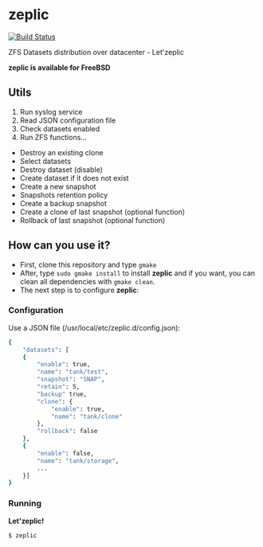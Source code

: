 # zeplic

[![Build Status](https://travis-ci.org/nfrance-conseil/zeplic.svg?branch=master)](https://travis-ci.org/nfrance-conseil/zeplic)

ZFS Datasets distribution over datacenter - Let'zeplic

**zeplic is available for FreeBSD**

## Utils

1. Run syslog service
2. Read JSON configuration file
3. Check datasets enabled
4. Run ZFS functions...
- Destroy an existing clone
- Select datasets
- Destroy dataset (disable)
- Create dataset if it does not exist
- Create a new snapshot
- Snapshots retention policy
- Create a backup snapshot
- Create a clone of last snapshot (optional function)
- Rollback of last snapshot (optional function)

## How can you use it?

- First, clone this repository and type `gmake` 
- After, type `sudo gmake install` to install **zeplic** and if you want, you can clean all dependencies with `gmake clean`.
- The next step is to configure **zeplic**:

### Configuration

Use a JSON file (/usr/local/etc/zeplic.d/config.json):

```sh
{
	"datasets": [
	{
		"enable": true,
		"name": "tank/test",
		"snapshot": "SNAP",
		"retain": 5,
		"backup" true,
		"clone": {
			"enable": true,
			"name": "tank/clone"
		},
		"rollback": false
	},
	{
		"enable": false,
		"name": "tank/storage",
		...
	}]
}
```

### Running

**Let'zeplic!**

```sh
$ zeplic
```
